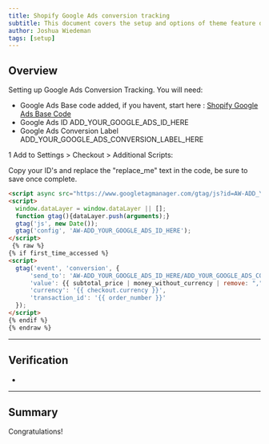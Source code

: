 ```yaml
---
title: Shopify Google Ads conversion tracking
subtitle: This document covers the setup and options of theme feature described in the article title
author: Joshua Wiedeman
tags: [setup]
---
```


## Overview

Setting up Google Ads Conversion Tracking. 
You will need:

- Google Ads Base code added, if you havent, start here : [Shopify Google Ads Base Code]({{site.url}}/articles/shopify-google-ads-basecode)
- Google Ads ID ADD_YOUR_GOOGLE_ADS_ID_HERE
- Google Ads Conversion Label ADD_YOUR_GOOGLE_ADS_CONVERSION_LABEL_HERE

1 Add to Settings > Checkout > Additional Scripts:

Copy your ID's and replace the "replace_me" text in the code, be sure to save once complete. 

```html
<script async src="https://www.googletagmanager.com/gtag/js?id=AW-ADD_YOUR_GOOGLE_ADS_ID_HERE"></script>
<script>
  window.dataLayer = window.dataLayer || [];
  function gtag(){dataLayer.push(arguments);}
  gtag('js', new Date());
  gtag('config', 'AW-ADD_YOUR_GOOGLE_ADS_ID_HERE');
</script>
 {% raw %}
{% if first_time_accessed %}
<script>
  gtag('event', 'conversion', {
      'send_to': 'AW-ADD_YOUR_GOOGLE_ADS_ID_HERE/ADD_YOUR_GOOGLE_ADS_CONVERSION_LABEL_HERE',
      'value': {{ subtotal_price | money_without_currency | remove: "," }},
      'currency': '{{ checkout.currency }}',
      'transaction_id': '{{ order_number }}'
  });
</script>
{% endif %}
{% endraw %}
```


---------------------------------------------------

## Verification

- 
  

---------------------------------------------------

## Summary

Congratulations! 



